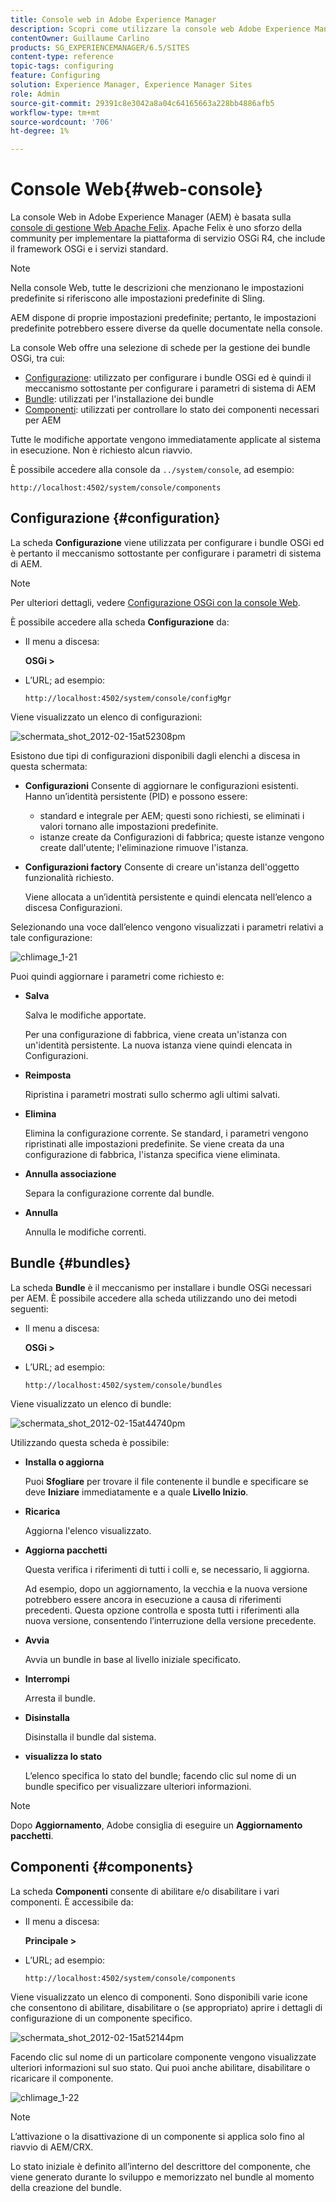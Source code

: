 ```yaml
---
title: Console web in Adobe Experience Manager
description: Scopri come utilizzare la console web Adobe Experience Manager (AEM).
contentOwner: Guillaume Carlino
products: SG_EXPERIENCEMANAGER/6.5/SITES
content-type: reference
topic-tags: configuring
feature: Configuring
solution: Experience Manager, Experience Manager Sites
role: Admin
source-git-commit: 29391c8e3042a8a04c64165663a228bb4886afb5
workflow-type: tm+mt
source-wordcount: '706'
ht-degree: 1%

---
```


# Console Web{#web-console}

La console Web in Adobe Experience Manager (AEM) è basata sulla [console di gestione Web Apache Felix](https://felix.apache.org/documentation/subprojects/apache-felix-web-console.html). Apache Felix è uno sforzo della community per implementare la piattaforma di servizio OSGi R4, che include il framework OSGi e i servizi standard.

>[!NOTE]
>
>Nella console Web, tutte le descrizioni che menzionano le impostazioni predefinite si riferiscono alle impostazioni predefinite di Sling.
>
>AEM dispone di proprie impostazioni predefinite; pertanto, le impostazioni predefinite potrebbero essere diverse da quelle documentate nella console.

La console Web offre una selezione di schede per la gestione dei bundle OSGi, tra cui:

* [Configurazione](#configuration): utilizzato per configurare i bundle OSGi ed è quindi il meccanismo sottostante per configurare i parametri di sistema di AEM
* [Bundle](#bundles): utilizzati per l&#39;installazione dei bundle
* [Componenti](#components): utilizzati per controllare lo stato dei componenti necessari per AEM

Tutte le modifiche apportate vengono immediatamente applicate al sistema in esecuzione. Non è richiesto alcun riavvio.

È possibile accedere alla console da `../system/console`, ad esempio:

`http://localhost:4502/system/console/components`

## Configurazione {#configuration}

La scheda **Configurazione** viene utilizzata per configurare i bundle OSGi ed è pertanto il meccanismo sottostante per configurare i parametri di sistema di AEM.

>[!NOTE]
>
>Per ulteriori dettagli, vedere [Configurazione OSGi con la console Web](/help/sites-deploying/configuring-osgi.md).

È possibile accedere alla scheda **Configurazione** da:

* Il menu a discesa:

  **OSGi >**

* L’URL; ad esempio:

  `http://localhost:4502/system/console/configMgr`

Viene visualizzato un elenco di configurazioni:

![schermata_shot_2012-02-15at52308pm](assets/screen_shot_2012-02-15at52308pm.png)

Esistono due tipi di configurazioni disponibili dagli elenchi a discesa in questa schermata:

* **Configurazioni**
Consente di aggiornare le configurazioni esistenti. Hanno un’identità persistente (PID) e possono essere:

   * standard e integrale per AEM; questi sono richiesti, se eliminati i valori tornano alle impostazioni predefinite.
   * istanze create da Configurazioni di fabbrica; queste istanze vengono create dall&#39;utente; l&#39;eliminazione rimuove l&#39;istanza.

* **Configurazioni factory**
Consente di creare un&#39;istanza dell&#39;oggetto funzionalità richiesto.

  Viene allocata a un’identità persistente e quindi elencata nell’elenco a discesa Configurazioni.

Selezionando una voce dall’elenco vengono visualizzati i parametri relativi a tale configurazione:

![chlimage_1-21](assets/chlimage_1-21a.png)

Puoi quindi aggiornare i parametri come richiesto e:

* **Salva**

  Salva le modifiche apportate.

  Per una configurazione di fabbrica, viene creata un&#39;istanza con un&#39;identità persistente. La nuova istanza viene quindi elencata in Configurazioni.

* **Reimposta**

  Ripristina i parametri mostrati sullo schermo agli ultimi salvati.

* **Elimina**

  Elimina la configurazione corrente. Se standard, i parametri vengono ripristinati alle impostazioni predefinite. Se viene creata da una configurazione di fabbrica, l&#39;istanza specifica viene eliminata.

* **Annulla associazione**

  Separa la configurazione corrente dal bundle.

* **Annulla**

  Annulla le modifiche correnti.

## Bundle {#bundles}

La scheda **Bundle** è il meccanismo per installare i bundle OSGi necessari per AEM. È possibile accedere alla scheda utilizzando uno dei metodi seguenti:

* Il menu a discesa:

  **OSGi >**

* L’URL; ad esempio:

  `http://localhost:4502/system/console/bundles`

Viene visualizzato un elenco di bundle:

![schermata_shot_2012-02-15at44740pm](assets/screen_shot_2012-02-15at44740pm.png)

Utilizzando questa scheda è possibile:

* **Installa o aggiorna**

  Puoi **Sfogliare** per trovare il file contenente il bundle e specificare se deve **Iniziare** immediatamente e a quale **Livello Inizio**.

* **Ricarica**

  Aggiorna l&#39;elenco visualizzato.

* **Aggiorna pacchetti**

  Questa verifica i riferimenti di tutti i colli e, se necessario, li aggiorna.

  Ad esempio, dopo un aggiornamento, la vecchia e la nuova versione potrebbero essere ancora in esecuzione a causa di riferimenti precedenti. Questa opzione controlla e sposta tutti i riferimenti alla nuova versione, consentendo l’interruzione della versione precedente.

* **Avvia**

  Avvia un bundle in base al livello iniziale specificato.

* **Interrompi**

  Arresta il bundle.

* **Disinstalla**

  Disinstalla il bundle dal sistema.

* **visualizza lo stato**

  L’elenco specifica lo stato del bundle; facendo clic sul nome di un bundle specifico per visualizzare ulteriori informazioni.

>[!NOTE]
>
>Dopo **Aggiornamento**, Adobe consiglia di eseguire un **Aggiornamento pacchetti**.

## Componenti {#components}

La scheda **Componenti** consente di abilitare e/o disabilitare i vari componenti. È accessibile da:

* Il menu a discesa:

  **Principale >**

* L’URL; ad esempio:

  `http://localhost:4502/system/console/components`

Viene visualizzato un elenco di componenti. Sono disponibili varie icone che consentono di abilitare, disabilitare o (se appropriato) aprire i dettagli di configurazione di un componente specifico.

![schermata_shot_2012-02-15at52144pm](assets/screen_shot_2012-02-15at52144pm.png)

Facendo clic sul nome di un particolare componente vengono visualizzate ulteriori informazioni sul suo stato. Qui puoi anche abilitare, disabilitare o ricaricare il componente.

![chlimage_1-22](assets/chlimage_1-22a.png)

>[!NOTE]
>
>L’attivazione o la disattivazione di un componente si applica solo fino al riavvio di AEM/CRX.
>
>Lo stato iniziale è definito all’interno del descrittore del componente, che viene generato durante lo sviluppo e memorizzato nel bundle al momento della creazione del bundle.
